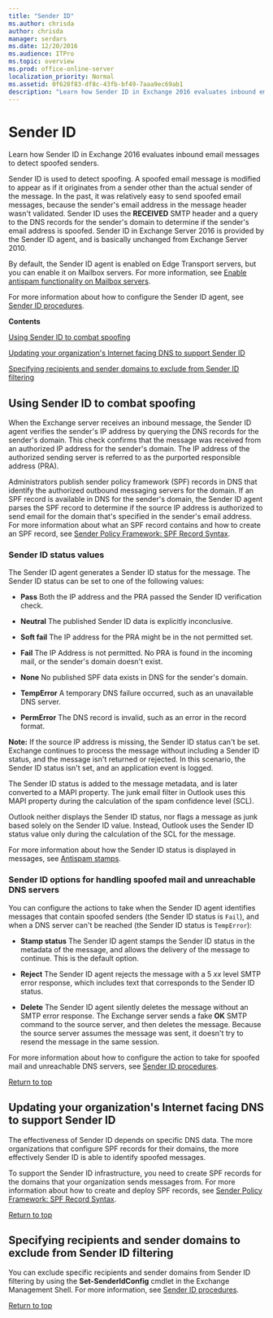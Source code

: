 ```yaml
---
title: "Sender ID"
ms.author: chrisda
author: chrisda
manager: serdars
ms.date: 12/20/2016
ms.audience: ITPro
ms.topic: overview
ms.prod: office-online-server
localization_priority: Normal
ms.assetid: 0f628f83-df8c-43fb-bf49-7aaa9ec69ab1
description: "Learn how Sender ID in Exchange 2016 evaluates inbound email messages to detect spoofed senders."
---
```


# Sender ID

Learn how Sender ID in Exchange 2016 evaluates inbound email messages to detect spoofed senders.
  
Sender ID is used to detect spoofing. A spoofed email message is modified to appear as if it originates from a sender other than the actual sender of the message. In the past, it was relatively easy to send spoofed email messages, because the sender's email address in the message header wasn't validated. Sender ID uses the **RECEIVED** SMTP header and a query to the DNS records for the sender's domain to determine if the sender's email address is spoofed. Sender ID in Exchange Server 2016 is provided by the Sender ID agent, and is basically unchanged from Exchange Server 2010. 
  
By default, the Sender ID agent is enabled on Edge Transport servers, but you can enable it on Mailbox servers. For more information, see [Enable antispam functionality on Mailbox servers](antispam-on-mailbox-servers.md).
  
For more information about how to configure the Sender ID agent, see [Sender ID procedures](sender-id-procedures.md).
  
 **Contents**
  
[Using Sender ID to combat spoofing](#Spoofing.md)
  
[Updating your organization's Internet facing DNS to support Sender ID](#ID.md)
  
[Specifying recipients and sender domains to exclude from Sender ID filtering](#Filtering.md)
  
## Using Sender ID to combat spoofing
<a name="Spoofing"> </a>

When the Exchange server receives an inbound message, the Sender ID agent verifies the sender's IP address by querying the DNS records for the sender's domain. This check confirms that the message was received from an authorized IP address for the sender's domain. The IP address of the authorized sending server is referred to as the purported responsible address (PRA). 
  
Administrators publish sender policy framework (SPF) records in DNS that identify the authorized outbound messaging servers for the domain. If an SPF record is available in DNS for the sender's domain, the Sender ID agent parses the SPF record to determine if the source IP address is authorized to send email for the domain that's specified in the sender's email address. For more information about what an SPF record contains and how to create an SPF record, see [Sender Policy Framework: SPF Record Syntax](https://go.microsoft.com/fwlink/p/?linkId=50977).
  
### Sender ID status values

The Sender ID agent generates a Sender ID status for the message. The Sender ID status can be set to one of the following values:
  
- **Pass** Both the IP address and the PRA passed the Sender ID verification check. 
    
- **Neutral** The published Sender ID data is explicitly inconclusive. 
    
- **Soft fail** The IP address for the PRA might be in the not permitted set. 
    
- **Fail** The IP Address is not permitted. No PRA is found in the incoming mail, or the sender's domain doesn't exist. 
    
- **None** No published SPF data exists in DNS for the sender's domain. 
    
- **TempError** A temporary DNS failure occurred, such as an unavailable DNS server. 
    
- **PermError** The DNS record is invalid, such as an error in the record format. 
    
 **Note:** If the source IP address is missing, the Sender ID status can't be set. Exchange continues to process the message without including a Sender ID status, and the message isn't returned or rejected. In this scenario, the Sender ID status isn't set, and an application event is logged. 
  
The Sender ID status is added to the message metadata, and is later converted to a MAPI property. The junk email filter in Outlook uses this MAPI property during the calculation of the spam confidence level (SCL).
  
Outlook neither displays the Sender ID status, nor flags a message as junk based solely on the Sender ID value. Instead, Outlook uses the Sender ID status value only during the calculation of the SCL for the message.
  
For more information about how the Sender ID status is displayed in messages, see [Antispam stamps](antispam-stamps.md).
  
### Sender ID options for handling spoofed mail and unreachable DNS servers

You can configure the actions to take when the Sender ID agent identifies messages that contain spoofed senders (the Sender ID status is  `Fail`), and when a DNS server can't be reached (the Sender ID status is  `TempError`):
  
- **Stamp status** The Sender ID agent stamps the Sender ID status in the metadata of the message, and allows the delivery of the message to continue. This is the default option. 
    
- **Reject** The Sender ID agent rejects the message with a 5  _xx_ level SMTP error response, which includes text that corresponds to the Sender ID status. 
    
- **Delete** The Sender ID agent silently deletes the message without an SMTP error response. The Exchange server sends a fake **OK** SMTP command to the source server, and then deletes the message. Because the source server assumes the message was sent, it doesn't try to resend the message in the same session. 
    
For more information about how to configure the action to take for spoofed mail and unreachable DNS servers, see [Sender ID procedures](sender-id-procedures.md).
  
[Return to top](#RTT.md)
  
## Updating your organization's Internet facing DNS to support Sender ID
<a name="ID"> </a>

The effectiveness of Sender ID depends on specific DNS data. The more organizations that configure SPF records for their domains, the more effectively Sender ID is able to identify spoofed messages.
  
To support the Sender ID infrastructure, you need to create SPF records for the domains that your organization sends messages from. For more information about how to create and deploy SPF records, see [Sender Policy Framework: SPF Record Syntax](https://go.microsoft.com/fwlink/p/?linkId=50977).
  
[Return to top](#RTT.md)
  
## Specifying recipients and sender domains to exclude from Sender ID filtering
<a name="Filtering"> </a>

You can exclude specific recipients and sender domains from Sender ID filtering by using the **Set-SenderIdConfig** cmdlet in the Exchange Management Shell. For more information, see [Sender ID procedures](sender-id-procedures.md).
  
[Return to top](#RTT.md)
  

